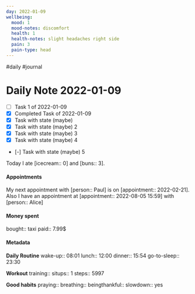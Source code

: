 ```yaml
---
day: 2022-01-09
wellbeing:
  mood: 1
  mood-notes: discomfort
  health: 1
  health-notes: slight headaches right side
  pain: 3
  pain-type: head
---
```

#daily #journal

# Daily Note 2022-01-09

- [ ] Task 1 of 2022-01-09
- [x] Completed Task of 2022-01-09
- [x] Task with state (maybe)
- [x] Task with state (maybe) 2
- [x] Task with state (maybe) 3
- [x] Task with state (maybe) 4
- [-] Task with state (maybe) 5

Today I ate [icecream:: 0] and [buns:: 3].

#### Appointments
My next appointment with [person:: Paul] is on [appointment:: 2022-02-21].
Also I have an appointment at [appointment:: 2022-08-05 15:59] with [person:: Alice]

#### Money spent

bought:: taxi
paid:: 7.99$

#### Metadata

**Daily Routine**
wake-up:: 08:01
lunch:: 12:00
dinner:: 15:54
go-to-sleep:: 23:30

**Workout**
training:: 
situps:: 1
steps:: 5997

**Good habits**
praying:: 
breathing:: 
beingthankful:: 
slowdown:: yes

